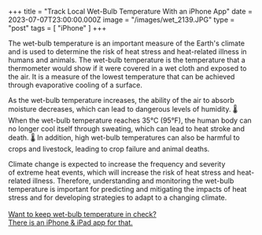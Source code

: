+++
title = "Track Local Wet-Bulb Temperature With an iPhone App"
date = 2023-07-07T23:00:00.000Z
image = "/images/wet_2139.JPG"
type = "post"
tags = [ "iPhone" ]
+++

The wet-bulb temperature is an important measure of the Earth's climate and is used to determine the risk of heat stress and heat-related illness in humans and animals. The wet-bulb temperature is the temperature that a thermometer would show if it were covered in a wet cloth and exposed to the air. It is a measure of the lowest temperature that can be achieved through evaporative cooling of a surface.

As the wet-bulb temperature increases, the ability of the air to absorb moisture decreases, which can lead to dangerous levels of humidity. 🌡️ When the wet-bulb temperature reaches 35°C (95°F), the human body can no longer cool itself through sweating, which can lead to heat stroke and death. 🌡️ In addition, high wet-bulb temperatures can also be harmful to crops and livestock, leading to crop failure and animal deaths.

Climate change is expected to increase the frequency and severity of extreme heat events, which will increase the risk of heat stress and heat-related illness. Therefore, understanding and monitoring the wet-bulb temperature is important for predicting and mitigating the impacts of heat stress and for developing strategies to adapt to a changing climate.\
\
[Want to keep wet-bulb temperature in check? \
There is an iPhone & iPad app for that.](https://climacam.com "Weather & Climate Tracker for Wet Bulb Temperature") 
